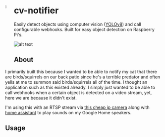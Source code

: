 # cv-notifier <img src="https://cdn-icons-png.flaticon.com/512/1527/1527254.png" height="5%" width="5%" align="left"/>

Easily detect objects using computer vision ([YOLOv8](https://github.com/ultralytics/ultralytics)) and call configurable webhooks. Built for easy object detection on Raspberry Pi's.

![alt text](https://media.tenor.com/rEfUBOuVFZcAAAAC/stalker-peeping-tom.gif)

## About

I primarily built this because I wanted to be able to notify my cat that there are birds/squirrels on our back patio since he's a terrible predator and often yells at me to summon said birds/squirrels all of the time. I thought an application such as this existed already. I simply just wanted to be able to call webhooks when a certain object is detected on a video stream, yet, here we are because it didn't exist.

I'm using this with an RTSP stream via [this cheap ip camera](https://www.amazon.com/Tapo-security-indoor-pet-camera/dp/B0866S3D82) along with [home assistant](https://www.home-assistant.io/) to play sounds on my Google Home speakers.

## Usage
